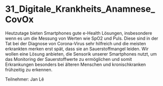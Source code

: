 # 31_Digitale_Krankheits_Anamnese_CovOx
Heutzutage bieten Smartphones gute e-Health Lösungen, insbesondere wenn es um die Messung von Werten wie SpO2 und Puls. Diese sind in der Tat bei der Diagnose von Corona-Virus sehr hilfreich und die meisten erkrankten merken erst spät, dass sie an Sauerstoffmangel leiden.  Wir wollen eine Lösung anbieten, die Sensorik unserer Smartphones nutzt, um das Monitoring der Sauerstoffwerte zu ermöglichen und somit Erkrankungen besonders bei älteren Menschen und kronischkranken frühzeitig zu erkennen.

Teilnehmer: Jan Lê